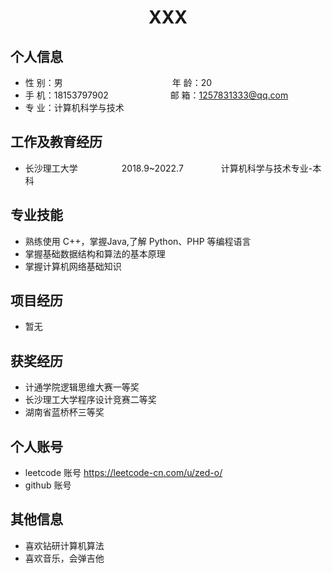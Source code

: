  <center>
     <h1>XXX</h1>
 </center>

## 个人信息 

* 性 别：男&emsp;&emsp;&emsp;&emsp;&emsp;&emsp;&emsp;&emsp;&emsp;&emsp;&emsp;&emsp;&ensp;年 龄：20  
* 手 机：18153797902 &emsp;&emsp;&emsp;&emsp;&emsp;&emsp;&ensp;  邮 箱：1257831333@qq.com    
* 专 业：计算机科学与技术 &emsp;&emsp;&emsp;&emsp;&emsp; 

## 工作及教育经历
  
* 长沙理工大学&emsp;&emsp;&emsp;&emsp;&emsp;2018.9~2022.7&emsp;&emsp;&emsp;&emsp; 计算机科学与技术专业-本科  

## 专业技能

* 熟练使用 C++，掌握Java,了解 Python、PHP 等编程语言
* 掌握基础数据结构和算法的基本原理
* 掌握计算机网络基础知识

## 项目经历

* 暂无

## 获奖经历
* 计通学院逻辑思维大赛一等奖
* 长沙理工大学程序设计竞赛二等奖
* 湖南省蓝桥杯三等奖

## 个人账号 
* leetcode 账号 https://leetcode-cn.com/u/zed-o/
* github 账号 

## 其他信息 
* 喜欢钻研计算机算法 
* 喜欢音乐，会弹吉他
